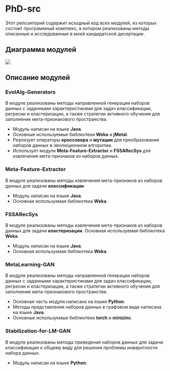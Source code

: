 # PhD-src
Этот репозиторий содержит исходный код всех модулей, из которых состоит программный комплекс, в котором реализованы методы описанные и исследованные в моей кандидатской дисертации.

## Диаграмма модулей
![](/images/logo.png)

## Описание модулей
### EvolAlg-Generators
В модуле реализованы методы направленной генерации наборов данных с заданными характеристиками для задач классификации, регресии и кластеризации, а также стратегии активного обучения для заполнение мета-признакового пространства.
* Модуль написан на языке **Java**.
* Основные используемые библиотеки **Weka** и **jMetal**.
* Реализует операторы **кроссовера** и **мутации** для преобразования наборов данных в эволюционном алгоритме.
* Использует модули **Meta-Feature-Extractor** и **FSSARecSys** для извлечения мета-признаков из наборов данных.

### Meta-Feature-Extractor
В модуле реализованы методы извлечения мета-признаков из наборов данных для задачи **классификации**.
* Модуль написан на языке **Java**.
* Основная используемая библиотека **Weka**.

### FSSARecSys
В модуле реализованы методы извлечения мета-признаков из наборов данных для задачи **кластеризации**. Основная используемая библиотека **Weka**.
* Модуль написан на языке **Java**.
* Основная используемая библиотека **Weka**.

### MetaLearning-GAN
В модуле реализованы методы направленной генерации наборов данных с заданными характеристиками для задач классификации, регресии и кластеризации, а также стратегии активного обучения для заполнение мета-признакового пространства.
* Основная часть модуля написана на языке **Python**.
* Методы представления наборов данных в графовом виде написана на языке **Java**.
* Основные используемые библиотеки **torch** и **minizinc**.

### Stabilization-for-LM-GAN
В модуле реализованы методы приведения наборов данных для задачи классификации к общему виду для решения проблемы инваритности набора данных.
* Модуль написан на языке **Python**.
